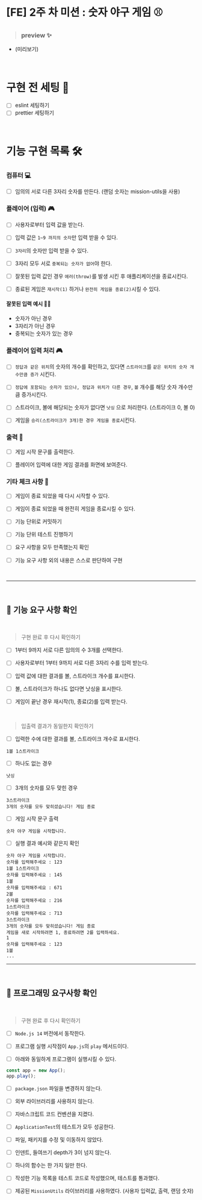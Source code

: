 # [FE] 2주 차 미션 : 숫자 야구 게임 ⚾

> ### preview ✨

- (미리보기)

<br/>

# 구현 전 세팅 🎨

- [ ] eslint 세팅하기
- [ ] prettier 세팅하기

<br/>

# 기능 구현 목록 🛠

### 컴퓨터 💻

- [ ] 임의의 서로 다른 3자리 숫자를 만든다. (랜덤 숫자는 mission-utils을 사용)

### 플레이어 (입력) 🎮

- [ ] 사용자로부터 입력 값을 받는다.

- [ ] 입력 값은 `1~9 까지의 숫자`만 입력 받을 수 있다.

- [ ] `3자리`의 숫자만 입력 받을 수 있다.

- [ ] 3자리 모두 서로 `중복되는 숫자가 없어`야 한다.

- [ ] 잘못된 입력 값인 경우 `에러(throw)`를 발생 시킨 후 애플리케이션을 종료시킨다.

- [ ] 종료된 게임은 `재시작(1)` 하거나 `완전히 게임을 종료(2)`시킬 수 있다.

#### 잘못된 입력 예시 🙅‍♀️

- 숫자가 아닌 경우
- 3자리가 아닌 경우
- 중복되는 숫자가 있는 경우

### 플레이어 입력 처리 🎮

- [ ] `정답과 같은 위치`의 숫자의 개수를 확인하고, 있다면 `스트라이크`를 `같은 위치의 숫자 개수만큼 증가` 시킨다.

- [ ] `정답에 포함되는 숫자가 있으나, 정답과 위치가 다른 경우`, `볼` 개수를 해당 숫자 개수만큼 증가시킨다.

- [ ] 스트라이크, 볼에 해당되는 숫자가 없다면 `낫싱` 으로 처리한다. (스트라이크 0, 볼 0)

- [ ] 게임을 `승리(스트라이크가 3개)한 경우 게임을 종료`시킨다.

### 출력 💌

- [ ] 게임 시작 문구를 출력한다.

- [ ] 플레이어 입력에 대한 게임 결과를 화면에 보여준다.

### 기타 체크 사항 📖

- [ ] 게임이 종료 되었을 때 다시 시작할 수 있다.

- [ ] 게임이 종료 되었을 때 완전히 게임을 종료시킬 수 있다.

- [ ] 기능 단위로 커밋하기

- [ ] 기능 단위 테스트 진행하기

- [ ] 요구 사항을 모두 만족했는지 확인

- [ ] 기능 요구 사항 외의 내용은 스스로 판단하여 구현

<br/>

---

<br/>

## 🚀 기능 요구 사항 확인

<br/>

> 구현 완료 후 다시 확인하기

- [ ] 1부터 9까지 서로 다른 임의의 수 3개를 선택한다.

- [ ] 사용자로부터 1부터 9까지 서로 다른 3자리 수를 입력 받는다.

- [ ] 입력 값에 대한 결과를 볼, 스트라이크 개수를 표시한다.

- [ ] 볼, 스트라이크가 하나도 없다면 낫싱을 표시한다.

- [ ] 게임이 끝난 경우 재시작(1), 종료(2)를 입력 받는다.

<br/>

> 입출력 결과가 동일한지 확인하기

- [ ] 입력한 수에 대한 결과를 볼, 스트라이크 개수로 표시한다.

```
1볼 1스트라이크
```

- [ ] 하나도 없는 경우

```
낫싱
```

- [ ] 3개의 숫자를 모두 맞힌 경우

```
3스트라이크
3개의 숫자를 모두 맞히셨습니다! 게임 종료
```

- [ ] 게임 시작 문구 출력

```
숫자 야구 게임을 시작합니다.
```

- [ ] 실행 결과 예시와 같은지 확인

```
숫자 야구 게임을 시작합니다.
숫자를 입력해주세요 : 123
1볼 1스트라이크
숫자를 입력해주세요 : 145
1볼
숫자를 입력해주세요 : 671
2볼
숫자를 입력해주세요 : 216
1스트라이크
숫자를 입력해주세요 : 713
3스트라이크
3개의 숫자를 모두 맞히셨습니다! 게임 종료
게임을 새로 시작하려면 1, 종료하려면 2를 입력하세요.
1
숫자를 입력해주세요 : 123
1볼
...
```

---

<br/>

## 🎯 프로그래밍 요구사항 확인

<br/>

> 구현 완료 후 다시 확인하기

- [ ] `Node.js 14` 버전에서 동작한다.

- [ ] 프로그램 실행 시작점이 `App.js`의 `play` 메서드이다.

- [ ] 아래와 동일하게 프로그램이 실행시킬 수 있다.

```js
const app = new App();
app.play();
```

- [ ] `package.json` 파일을 변경하지 않는다.

- [ ] 외부 라이브러리를 사용하지 않는다.

- [ ] 자바스크립트 코드 컨벤션을 지켰다.

- [ ] `ApplicationTest`의 테스트가 모두 성공한다.

- [ ] 파일, 패키지를 수정 및 이동하지 않았다.

- [ ] 인덴트, 들여쓰기 depth가 3이 넘지 않는다.

- [ ] 하나의 함수는 한 가지 일만 한다.

- [ ] 작성한 기능 목록을 테스트 코드로 작성했으며, 테스트를 통과했다.

- [ ] 제공된 `MissionUtils` 라이브러리를 사용하였다. (사용자 입력값, 출력, 랜덤 숫자)
